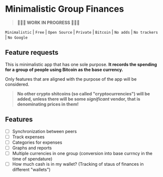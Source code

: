 # Minimalistic Group Finances

> **👷👷👷 WORK IN PROGRESS 👷👷👷**

`Minimalistic` | `Free` | `Open Source` | `Private` | `Bitcoin` | `No adds` | `No trackers` | `No Google`

## Feature requests

This is minimalistic app that has one sole purpose. **It records the spending for a group of people using Bitcoin as the base currency.**

Only features that are aligned with the purpose of the app will be considered.

> **No other crypto shitcoins (so called "cryptocurrencies") will be added, unless there will be some *significant* vendor, that is denominating prices in them!**

## Features

- [ ] Synchronization between peers
- [ ] Track expenses
- [ ] Categories for expenses
- [ ] Graphs and reports
- [ ] Multiple currencies in one group (conversion into base currncy in the time of spendature)
- [ ] How much cash is in my wallet? (Tracking of staus of finances in different "wallets")
